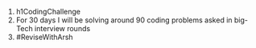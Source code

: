 1. h1CodingChallenge
2. For 30 days I will be solving around 90 coding problems asked in big-Tech interview rounds
3. #ReviseWithArsh
